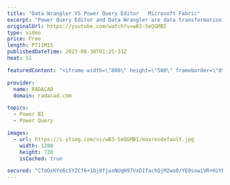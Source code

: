 ```yaml
---
title: "Data Wrangler VS Power Query Editor   Microsoft Fabric"
excerpt: "Power Query Editor and Data Wrangler are data transformation and preparation tools in Microsoft Fabric. There are similarities between these two tools. However, there are differences, too. It is essential to know the capabilities of each tool to understand which one should be used for what purpose and"
originalUrl: https://youtube.com/watch?v=wB3-5eQGMBI
type: video
price: Free
length: PT11M1S
publishedDateTime: 2023-08-30T01:25:31Z
heat: 51

featuredContent: "<iframe width=\"800\" height=\"500\" frameborder=\"0\" src=\"https://www.youtube.com/embed/wB3-5eQGMBI\" allow=\"accelerometer; autoplay; encrypted-media; gyroscope; picture-in-picture\" allowfullscreen></iframe>"

provider:
  name: RADACAD
  domain: radacad.com

topics:
  - Power BI
  - Power Query

images:
  - url: https://i.ytimg.com/vi/wB3-5eQGMBI/maxresdefault.jpg
    width: 1280
    height: 720
    isCached: true

secured: "CfoOxKYe6c5YZCf6+1bj8fjasNUqH97VxD1fachQjM2wo0/YE0sowiVR+HiYBgUTc8ruN/OuMK/jFbdMIj1WM1348DElIkoTOOmo8PJILJcv7XwRX3xRdf49e/3bAAhkJAQf89g8ObQCRkMhyE/tYF1E2pmJOeRQ94hbVm5bp8B2kjZ978LJFLXM1Gd/aZ6i8/5zTsseJoGo20h0tjlxpri45vuVFo+g89mGCdHl0CQklrjgs4eMp/ttZiOPaMjvege8dCvWU4Ghlf18pazehfVSHIxyaIHDR8QCqbyQnIGziLgH5qhTP8LyDLY9DWYjJlOKrrm/Bv9ZQxA8A331CBPR6k4f3b1aK0OTj1UyoQ4hTapi6aSNM8+lIyuKiIHtWKQNnfJX8FNOv2VdljlVblpFK5yZhE3YOWNg6NecHU8=;hSY7Tb83pvUA69MTWJaVEA=="
---
```



